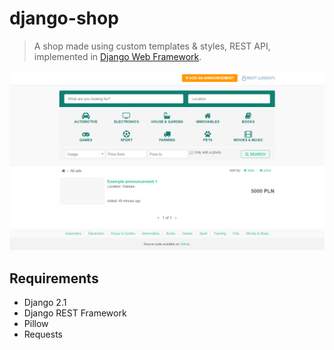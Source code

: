 # django-shop
> A shop made using custom templates & styles, REST API, implemented in [Django Web Framework](https://www.djangoproject.com/).

![Shop Image](https://raw.githubusercontent.com/mfurga/django-shop/master/shop.png)

## Requirements
- Django 2.1
- Django REST Framework
- Pillow
- Requests
